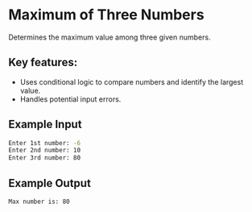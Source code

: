 # Maximum of Three Numbers
Determines the maximum value among three given numbers.

## Key features:
- Uses conditional logic to compare numbers and identify the largest value.
- Handles potential input errors.


## Example Input 
```bash
Enter 1st number: -6
Enter 2nd number: 10
Enter 3rd number: 80
```
## Example Output 

```bash
Max number is: 80
```
